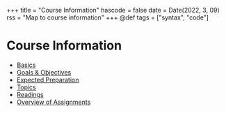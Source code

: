 +++
title = "Course Information"
hascode = false
date = Date(2022, 3, 09)
rss = "Map to course information"
+++
@def tags = ["syntax", "code"]

# Course Information

- [Basics](basic_info/)
- [Goals & Objectives](goals/)
- [Expected Preparation](prep/)
- [Topics](topics/)
- [Readings](readings/)
- [Overview of Assignments](assignments/)

